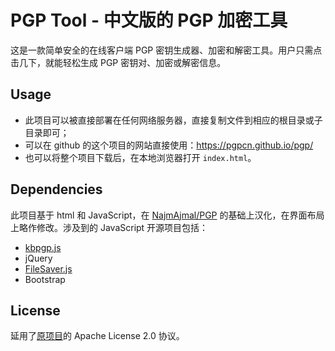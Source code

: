 # PGP Tool - 中文版的 PGP 加密工具

这是一款简单安全的在线客户端 PGP 密钥生成器、加密和解密工具。用户只需点击几下，就能轻松生成 PGP 密钥对、加密或解密信息。

## Usage

- 此项目可以被直接部署在任何网络服务器，直接复制文件到相应的根目录或子目录即可；
- 可以在 github 的这个项目的网站直接使用：<https://pgpcn.github.io/pgp/>
- 也可以将整个项目下载后，在本地浏览器打开 `index.html`。

## Dependencies

此项目基于 html 和 JavaScript，在 [NajmAjmal/PGP](https://github.com/NajmAjmal/PGP) 的基础上汉化，在界面布局上略作修改。涉及到的 JavaScript 开源项目包括：

- [kbpgp.js](https://github.com/keybase/kbpgp)
- jQuery
- [FileSaver.js](https://github.com/eligrey/FileSaver.js)
- Bootstrap

## License

延用了[原项目](https://github.com/NajmAjmal/PGP)的 Apache License 2.0 协议。
